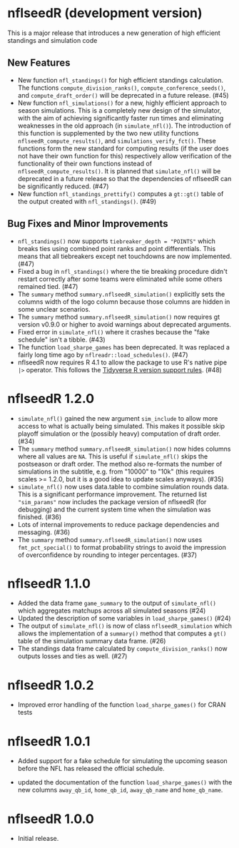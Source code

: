 # nflseedR (development version)

This is a major release that introduces a new generation of high efficient standings and simulation code

## New Features

* New function `nfl_standings()` for high efficient standings calculation. The functions `compute_division_ranks()`, `compute_conference_seeds()`, and `compute_draft_order()` will be deprecated in a future release. (#45)
* New function `nfl_simulations()` for a new, highly efficient approach to season simulations. This is a completely new design of the simulator, 
with the aim of achieving significantly faster run times and eliminating weaknesses in the old approach (in `simulate_nfl()`). 
The introduction of this function is supplemented by the two new utility functions `nflseedR_compute_results()`, and `simulations_verify_fct()`.
These functions form the new standard for computing results (if the user does not have their own function for this) 
respectively allow verification of the functionality of their own functions instead of `nflseedR_compute_results()`. 
It is planned that `simulate_nfl()` will be deprecated in a future release so that the dependencies of nflseedR can be significantly reduced. (#47)
* New function `nfl_standings_prettify()` computes a `gt::gt()` table of the output created with `nfl_standings()`. (#49)

## Bug Fixes and Minor Improvements

* `nfl_standings()` now supports `tiebreaker_depth = "POINTS"` which breaks ties using combined point ranks and point differentials. This means that all tiebreakers except net touchdowns are now implemented. (#47)
* Fixed a bug in `nfl_standings()` where the tie breaking procedure didn't restart correctly after some teams were eliminated while some others remained tied. (#47)
* The `summary` method `summary.nflseedR_simulation()` explicitly sets the columns width of the logo column because those columns are hidden in some unclear scenarios.
* The `summary` method `summary.nflseedR_simulation()` now requires gt version v0.9.0 or higher to avoid warnings about deprecated arguments.
* Fixed error in `simulate_nfl()` where it crashes because the "fake schedule" isn't a tibble. (#43)
* The function `load_sharpe_games` has been deprecated. It was replaced a fairly long time ago by `nflreadr::load_schedules()`. (#47)
* nflseedR now requires R 4.1 to allow the package to use R's native pipe `|>` operator. This follows the [Tidyverse R version support rules](https://www.tidyverse.org/blog/2019/04/r-version-support/). (#48)

# nflseedR 1.2.0

* `simulate_nfl()` gained the new argument `sim_include` to allow more access to what is actually being simulated. This makes it possible skip playoff simulation or the (possibly heavy) computation of draft order. (#34)
* The `summary` method `summary.nflseedR_simulation()` now hides columns where all values are `NA`. This is useful if `simulate_nfl()` skips the postseason or draft order. The method also re-formats the number of simulations in the subtitle, e.g. from "10000" to "10k" (this requires scales >= 1.2.0, but it is a good idea to update scales anyways). (#35)
* `simulate_nfl()` now uses data.table to combine simulation rounds data. This is a significant performance improvement. The returned list `"sim_params"` now includes the package version of nflseedR (for debugging) and the current system time when the simulation was finished. (#36)
* Lots of internal improvements to reduce package dependencies and messaging. (#36)
* The `summary` method `summary.nflseedR_simulation()` now uses `fmt_pct_special()` to format probability strings to avoid the impression of overconfidence by rounding to integer percentages. (#37)

# nflseedR 1.1.0

* Added the data frame `game_summary` to the output of `simulate_nfl()` which aggregates matchups across all simulated seasons (#24)
* Updated the description of some variables in `load_sharpe_games()` (#24)
* The output of `simulate_nfl()` is now of class `nflseedR_simulation` which allows the implementation of a `summary()` method that computes a `gt()` table of the simulation summary data frame. (#26)
* The standings data frame calculated by `compute_division_ranks()` now outputs losses and ties as well. (#27)

# nflseedR 1.0.2

* Improved error handling of the function `load_sharpe_games()` for CRAN tests

# nflseedR 1.0.1

* Added support for a fake schedule for simulating the upcoming season before the NFL has released the official schedule.

* updated the documentation of the function `load_sharpe_games()` with the new columns `away_qb_id`, `home_qb_id`, `away_qb_name` and `home_qb_name`.

# nflseedR 1.0.0

* Initial release.
